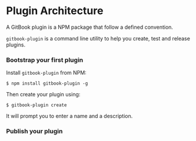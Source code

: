 # Plugin Architecture

A GitBook plugin is a NPM package that follow a defined convention.

`gitbook-plugin` is a command line utility to help you create, test and release plugins.

### Bootstrap your first plugin

Install `gitbook-plugin` from NPM:

```
$ npm install gitbook-plugin -g
```

Then create your plugin using:

```
$ gitbook-plugin create
```

It will prompt you to enter a name and a description.


### Publish your plugin 
